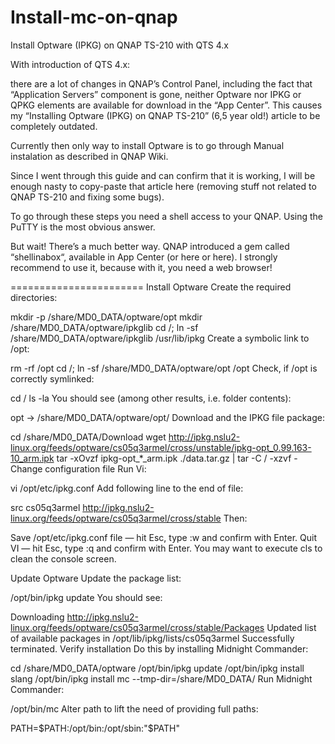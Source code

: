 # Install-mc-on-qnap
Install Optware (IPKG) on QNAP TS-210 with QTS 4.x

With introduction of QTS 4.x:

there are a lot of changes in QNAP’s Control Panel, including the fact that “Application Servers” component is gone,
neither Optware nor IPKG or QPKG elements are available for download in the “App Center”.
This causes my “Installing Optware (IPKG) on QNAP TS-210” (6,5 year old!) article to be completely outdated.

Currently then only way to install Optware is to go through Manual instalation as described in QNAP Wiki.

Since I went through this guide and can confirm that it is working, I will be enough nasty to copy-paste that article here (removing stuff not related to QNAP TS-210 and fixing some bugs).

To go through these steps you need a shell access to your QNAP. Using the PuTTY is the most obvious answer.

But wait! There’s a much better way. QNAP introduced a gem called “shellinabox“, available in App Center (or here or here). I strongly recommend to use it, because with it, you need a web browser!

=======================
Install Optware
Create the required directories:

mkdir -p /share/MD0_DATA/optware/opt
mkdir /share/MD0_DATA/optware/ipkglib
cd /; ln -sf /share/MD0_DATA/optware/ipkglib /usr/lib/ipkg
Create a symbolic link to /opt:

rm -rf /opt
cd /; ln -sf /share/MD0_DATA/optware/opt /opt
Check, if /opt is correctly symlinked:

cd /
ls -la
You should see (among other results, i.e. folder contents):

opt -> /share/MD0_DATA/optware/opt/
Download and the IPKG file package:

cd /share/MD0_DATA/Download
wget http://ipkg.nslu2-linux.org/feeds/optware/cs05q3armel/cross/unstable/ipkg-opt_0.99.163-10_arm.ipk 
tar -xOvzf ipkg-opt_*_arm.ipk ./data.tar.gz | tar -C / -xzvf -
Change configuration file
Run Vi:

vi /opt/etc/ipkg.conf
Add following line to the end of file:

src cs05q3armel http://ipkg.nslu2-linux.org/feeds/optware/cs05q3armel/cross/stable
Then:

Save /opt/etc/ipkg.conf file — hit Esc, type :w and confirm with Enter.
Quit VI — hit Esc, type :q and confirm with Enter.
You may want to execute cls to clean the console screen.

Update Optware
Update the package list:

/opt/bin/ipkg update
You should see:

Downloading http://ipkg.nslu2-linux.org/feeds/optware/cs05q3armel/cross/stable/Packages 
Updated list of available packages in /opt/lib/ipkg/lists/cs05q3armel 
Successfully terminated.
Verify installation
Do this by installing Midnight Commander:

cd /share/MD0_DATA/optware 
/opt/bin/ipkg update 
/opt/bin/ipkg install slang 
/opt/bin/ipkg install mc --tmp-dir=/share/MD0_DATA/
Run Midnight Commander:

/opt/bin/mc
Alter path to lift the need of providing full paths:

PATH=$PATH:/opt/bin:/opt/sbin:"$PATH"
